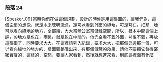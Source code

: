 ### 段落 24

[Speaker_09] 當時你們在做這個規劃，設計的時候是用這張圖的，讓我們對，這個空間的想像，就是未來聰明激進，還可以看到外面的綠地，可是現在，把那一塊可以看向綠地的地方，全部給，大大當辦公室當儲藏空間，所以，根本中間這個上課，的地方是包在，兩邊，就是包在中間的，他完全看不到外面，以後不要，再放這張圖了，同時要求大大，在這裡請列入記錄，要求大大，把那個旁邊那一個，可以看向綠地的地方的，牆面要整理出來，有那個儲藏的效果，請他不要把它包得密密實實的，這樣的，空間，要讓人家看到，然後就想進來看，到底這裡面有什麼